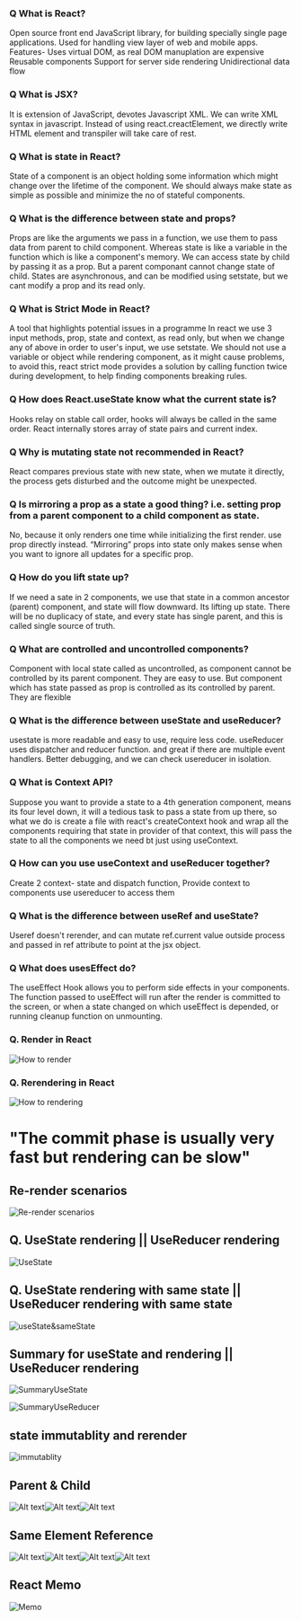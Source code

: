 ### Q What is React?

Open source front end JavaScript library, for building specially single page applications. Used for handling view layer of web and mobile apps.
Features-
Uses virtual DOM, as real DOM manuplation are expensive
Reusable components
Support for server side rendering
Unidirectional data flow

### Q What is JSX?

It is extension of JavaScript, devotes Javascript XML. We can write XML syntax in javascript. Instead of using react.creactElement, we directly write HTML element and transpiler will take care of rest.

### Q What is state in React?

State of a component is an object holding some information which might change over the lifetime of the component. We should always make state as simple as possible and minimize the no of stateful components.

### Q What is the difference between state and props?

Props are like the arguments we pass in a function, we use them to pass data from parent to child component.
Whereas state is like a variable in the function which is like a component's memory.
We can access state by child by passing it as a prop. But a parent componant cannot change state of child.
States are asynchronous, and can be modified using setstate, but we cant modify a prop and its read only.

### Q What is Strict Mode in React?

A tool that highlights potential issues in a programme
In react we use 3 input methods, prop, state and context, as read only, but when we change any of above in order to user's input, we use setstate. We should not use a variable or object while rendering component, as it might cause problems, to avoid this, react strict mode provides a solution by calling function twice during development, to help finding components breaking rules.

### Q How does React.useState know what the current state is?

Hooks relay on stable call order, hooks will always be called in the same order.
React internally stores array of state pairs and current index.

### Q Why is mutating state not recommended in React?

React compares previous state with new state, when we mutate it directly, the process gets disturbed and the outcome might be unexpected.

### Q Is mirroring a prop as a state a good thing? i.e. setting prop from a parent component to a child component as state.

No, because it only renders one time while initializing the first render.
use prop directly instead.
“Mirroring” props into state only makes sense when you want to ignore all updates for a specific prop.

### Q How do you lift state up?

If we need a sate in 2 components, we use that state in a common ancestor (parent) component, and state will flow downward. Its lifting up state.
There will be no duplicacy of state, and every state has single parent, and this is called single source of truth.

### Q What are controlled and uncontrolled components?

Component with local state called as uncontrolled, as component cannot be controlled by its parent component. They are easy to use.
But component which has state passed as prop is controlled as its controlled by parent. They are flexible

### Q What is the difference between useState and useReducer?

usestate is more readable and easy to use, require less code.
useReducer uses dispatcher and reducer function. and great if there are multiple event handlers. Better debugging, and we can check usereducer in isolation.

### Q What is Context API?

Suppose you want to provide a state to a 4th generation component, means its four level down, it will a tedious task to pass a state from up there, so what we do is create a file with react's createContext hook and wrap all the components requiring that state in provider of that context, this will pass the state to all the components we need bt just using useContext.

### Q How can you use useContext and useReducer together?

Create 2 context- state and dispatch function,
Provide context to components
use usereducer to access them

### Q What is the difference between useRef and useState?

Useref doesn't rerender, and can mutate ref.current value outside process and passed in ref attribute to point at the jsx object.

### Q What does usesEffect do?

The useEffect Hook allows you to perform side effects in your components.
The function passed to useEffect will run after the render is committed to the screen, or when a state changed on which useEffect is depended, or running cleanup function on unmounting.

### Q. Render in React

![How to render](../Images/Render.png)

### Q. Rerendering in React

![How to rendering](../Images/Rendering.png)

# "The commit phase is usually very fast but rendering can be slow"

## Re-render scenarios

![Re-render scenarios](../Images/Re-render.png)

## Q. UseState rendering || UseReducer rendering

![UseState](../Images/useState.png)

## Q. UseState rendering with same state || UseReducer rendering with same state

![useState&sameState](../Images/useState&sameState.png)

## Summary for useState and rendering || UseReducer rendering

![SummaryUseState](../Images/useState&Render.png)

![SummaryUseReducer](../Images/UseReducerSummry.png)

## state immutablity and rerender

![immutablity](../Images/immutability.png)

## Parent & Child

![Alt text](../Images/parent&child1.png)![Alt text](../Images/parent&child2.png)![Alt text](../Images/parent&child3.png)

## Same Element Reference

![Alt text](../Images/parent&chld01.png)![Alt text](../Images/parent&chld02.png)![Alt text](../Images/parent&chld03.png)![Alt text](../Images/parent&chld04.png)

## React Memo

![Memo](../Images/memo.png)
